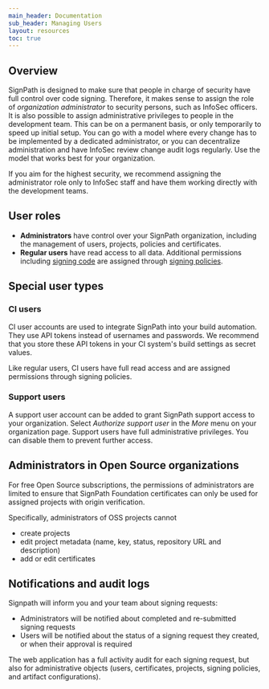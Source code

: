 ```yaml
---
main_header: Documentation
sub_header: Managing Users
layout: resources
toc: true
---
```


## Overview

SignPath is designed to make sure that people in charge of security have full control over code signing. Therefore, it makes sense to assign the role of *organization administrator* to security persons, such as InfoSec officers. It is also possible to assign administrative privileges to people in the development team. This can be on a permanent basis, or only temporarily to speed up initial setup. You can go with a model where every change has to be implemented by a dedicated administrator, or you can decentralize administration and have InfoSec review change audit logs regularly. Use the model that works best for your organization.

If you aim for the highest security, we recommend assigning the administrator role only to InfoSec staff and have them working directly with the development teams.

## User roles

* **Administrators** have control over your SignPath organization, including the management of users, projects, policies and certificates.
* **Regular users** have read access to all data. Additional permissions including [signing code](/documentation/signing-code) are assigned through [signing policies](https://about.signpath.io/documentation/projects#signing-policies).

## Special user types

### CI users

CI user accounts are used to integrate SignPath into your build automation. They use API tokens instead of usernames and passwords. We recommend that you store these API tokens in your CI system's build settings as secret values.

Like regular users, CI users have full read access and are assigned permissions through signing policies.

### Support users

A support user account can be added to grant SignPath support access to your organization. Select *Authorize support user* in the *More* menu on your organization page. Support users have full administrative privileges. You can disable them to prevent further access.

## Administrators in Open Source organizations

For free Open Source subscriptions, the permissions of administrators are limited to ensure that SignPath Foundation certificates can only be used for assigned projects with origin verification.

Specifically, administrators of OSS projects cannot

* create projects
* edit project metadata (name, key, status, repository URL and description)
* add or edit certificates

## Notifications and audit logs

Signpath will inform you and your team about signing requests:

* Administrators will be notified about completed and re-submitted signing requests
* Users will be notified about the status of a signing request they created, or when their approval is required

The web application has a full activity audit for each signing request, but also for administrative objects (users, certificates, projects, signing policies, and artifact configurations).